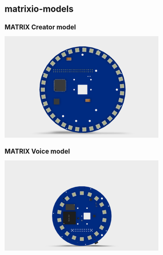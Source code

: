 # matrixio-models

## MATRIX Creator model

[<img src="matrix-creator/matrix-creator-preview.png">](http://a360.co/2InroDk)

## MATRIX Voice model
[<img src="matrix-voice/matrix-voice-preview.png">](http://a360.co/2IiewhY)
